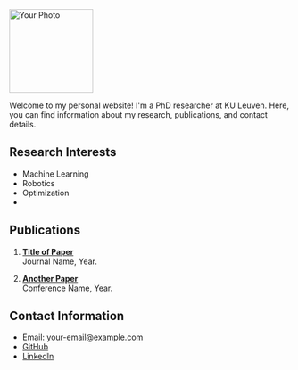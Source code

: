 <link rel="stylesheet" type="text/css" href="style.css">

<img src="{{ site.photo }}" alt="Your Photo" style="width:150px;">

Welcome to my personal website! I'm a PhD researcher at KU Leuven. Here, you can find information about my research, publications, and contact details.

## Research Interests
- Machine Learning
- Robotics
- Optimization
- 

## Publications
1. **[Title of Paper](link-to-paper)**  
   Journal Name, Year.

2. **[Another Paper](link-to-paper)**  
   Conference Name, Year.

## Contact Information
- Email: your-email@example.com
- [GitHub](https://github.com/username)
- [LinkedIn](https://linkedin.com/in/yourprofile)
